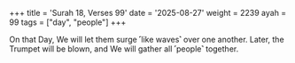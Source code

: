 +++
title = 'Surah 18, Verses 99'
date = '2025-08-27'
weight = 2239
ayah = 99
tags = ["day", "people"]
+++

On that Day, We will let them surge ˹like waves˺ over one another. Later, the Trumpet will be blown, and We will gather all ˹people˺ together.